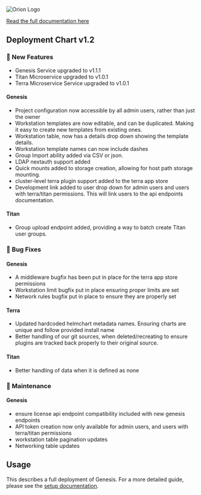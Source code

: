 
![Orion Logo](https://juno-fx.github.io/Orion-Documentation/assets/logos/orion.png)

[Read the full documentation here](https://juno-fx.github.io/Orion-Documentation/)

## Deployment Chart v1.2

###  🚀 New Features 

- Genesis Service upgraded to v1.1.1
- Titan Microservice upgraded to v1.0.1
- Terra Microservice Service upgraded to v1.0.1

#### Genesis

- Project configuration now accessible by all admin users, rather than just the owner
- Workstation templates are now editable, and can be duplicated. Making it easy to create new templates from existing ones.
- Workstation table, now has a details drop down showing the template details.
- Workstation template names can now include dashes
- Group Import ability added via CSV or json.
- LDAP nextauth support added
- Quick mounts added to storage creation, allowing for host path storage mounting.
- cluster-level terra plugin support added to the terra app store
- Development link added to user drop down for admin users and users with terra/titan permissions. This will link users to the api endpoints documentation.

#### Titan

- Group upload endpoint added, providing a way to batch create Titan user groups.

### 🐛 Bug Fixes

#### Genesis

- A middleware bugfix has been put in place for the terra app store permissions
- Workstation limit bugfix put in place ensuring proper limits are set
- Network rules bugfix put in place to ensure they are properly set

#### Terra

- Updated hardcoded helmchart metadata names. Ensuring charts are unique and follow provided install name
- Better handling of our git sources, when deleted/recreating to ensure plugins are tracked back properly to their original source.

#### Titan

- Better handling of data when it is defined as none

### 🧰  Maintenance

#### Genesis

- ensure license api endpoint compatibility included with new genesis endpoints
- API token creation now only available for admin users, and users with terra/titan permissions
- workstation table pagination updates
- Networking table updates


## Usage

This describes a full deployment of Genesis. For a more detailed guide, please see the [setup documentation](https://juno-fx.github.io/Orion-Documentation/installation/deployments/).

